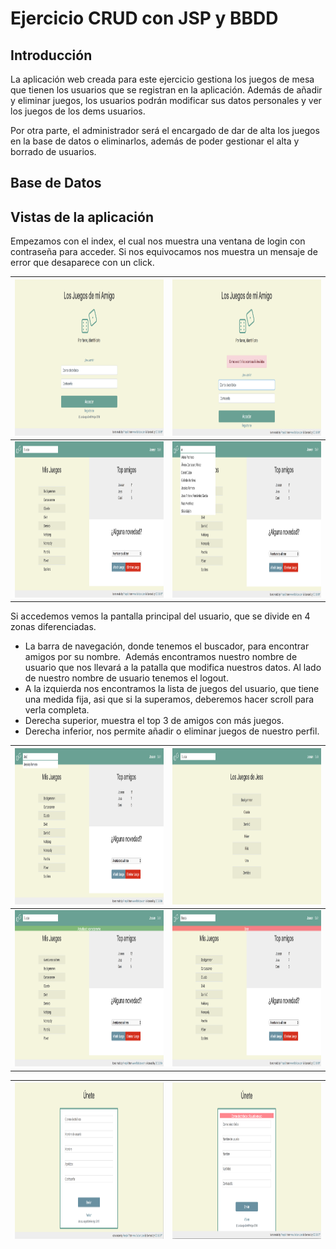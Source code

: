 # Ejercicio CRUD con JSP y BBDD

## Introducción

La aplicación web creada para este ejercicio gestiona los juegos de mesa que tienen los usuarios que se registran en la aplicación.
Además de añadir y eliminar juegos, los usuarios podrán modificar sus datos personales y ver los juegos de los dems usuarios.

Por otra parte, el administrador será el encargado de dar de alta los juegos en la base de datos o eliminarlos, además de poder gestionar el alta y borrado de usuarios.

## Base de Datos




## Vistas de la aplicación

Empezamos con el index, el cual nos muestra una ventana de login con contraseña para acceder.
Si nos equivocamos nos muestra un mensaje de error que desaparece con un click.
 
|<img src="capturas/01.png" alt="alt text" width="450" height="250">|<img src="capturas/02.png" alt="alt text" width="450" height="250">|
|-----|-----|
|<img src="capturas/03.png" alt="alt text" width="450" height="250">|<img src="capturas/04.png" alt="alt text" width="450" height="250">|

Si accedemos vemos la pantalla principal del usuario, que se divide en 4 zonas diferenciadas.
- La barra de navegación, donde tenemos el buscador, para encontrar amigos por su nombre.
  Además encontramos nuestro nombre de usuario que nos llevará a la patalla que modifica nuestros datos.
  Al lado de nuestro nombre de usuario tenemos el logout.
- A la izquierda nos encontramos la lista de juegos del usuario, que tiene una medida fija, asi que si la superamos, deberemos   hacer scroll para verla completa.
- Derecha superior, muestra el top 3 de amigos con más juegos.
- Derecha inferior, nos permite añadir o eliminar juegos de nuestro perfil.

|<img src="capturas/05.png" alt="alt text" width="450" height="250">|<img src="capturas/06.png" alt="alt text" width="450" height="250">|
|-----|-----|
|<img src="capturas/07.png" alt="alt text" width="450" height="250">|<img src="capturas/08.png" alt="alt text" width="450" height="250">|

|<img src="capturas/09.png" alt="alt text" width="450" height="250">|<img src="capturas/10.png" alt="alt text" width="450" height="250">|
|-----|-----|



